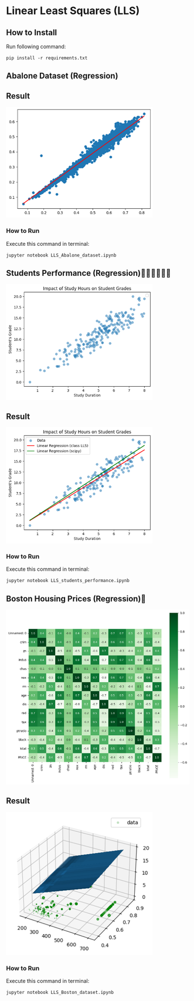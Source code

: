 # Linear Least Squares (LLS)

## How to Install
Run following command:
```
pip install -r requirements.txt
```
## Abalone Dataset (Regression)

## Result

<img src="Abalone_dataset_(Regression)\output\plot.png" width="400">


### How to Run
Execute this command in terminal:
```
jupyter notebook LLS_Abalone_dataset.ipynb
```

## Students Performance (Regression)👨🏻‍🎓👩🏽‍🎓
<img src="students_performance_(Regression)\output\plot.png" width="400">

## Result

<img src="students_performance_(Regression)\output\plot_1.png" width="400">


### How to Run
Execute this command in terminal:
```
jupyter notebook LLS_students_performance.ipynb
```
## Boston Housing Prices (Regression)🏡
<img src="Boston_house-prices_(Regression)\output\confusion_matrix_boston_house_pricing.png" width="500">

## Result

<img src="Boston_house-prices_(Regression)\output\3d_plot.png" width="400">


### How to Run
Execute this command in terminal:
```
jupyter notebook LLS_Boston_dataset.ipynb
```
